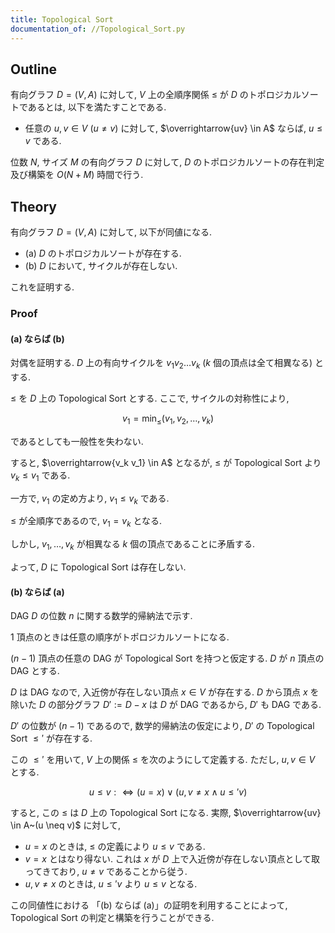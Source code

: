 ```yaml
---
title: Topological Sort
documentation_of: //Topological_Sort.py
---
```


## Outline

有向グラフ $D = (V, A)$ に対して, $V$ 上の全順序関係 $\leq$ が $D$ のトポロジカルソートであるとは, 以下を満たすことである.

* 任意の $u, v \in V~(u \neq v)$ に対して, $\overrightarrow{uv} \in A$ ならば, $u \leq v$ である.

位数 $N$, サイズ $M$ の有向グラフ $D$ に対して, $D$ のトポロジカルソートの存在判定及び構築を $O(N + M)$ 時間で行う.

## Theory

有向グラフ $D = (V, A)$ に対して, 以下が同値になる.

* (a) $D$ のトポロジカルソートが存在する.
* (b) $D$ において, サイクルが存在しない.

これを証明する.

### Proof

#### (a) ならば (b)

対偶を証明する. $D$ 上の有向サイクルを $v_1 v_2 \dots v_k$ ($k$ 個の頂点は全て相異なる) とする.

$\leq$ を $D$ 上の Topological Sort とする. ここで, サイクルの対称性により,

$$ v_1 = \min_{\leq}(v_1, v_2, \dots, v_k) $$

であるとしても一般性を失わない.

すると, $\overrightarrow{v_k v_1} \in A$ となるが, $\leq$ が Topological Sort より $v_k \leq v_1$ である.

一方で, $v_1$ の定め方より, $v_1 \leq v_k$ である.

$\leq$ が全順序であるので, $v_1 = v_k$ となる.

しかし, $v_1, \dots, v_k$ が相異なる $k$ 個の頂点であることに矛盾する.

よって, $D$ に Topological Sort は存在しない.

#### (b) ならば (a)

DAG $D$ の位数 $n$ に関する数学的帰納法で示す.

$1$ 頂点のときは任意の順序がトポロジカルソートになる.

$(n-1)$ 頂点の任意の DAG が Topological Sort を持つと仮定する. $D$ が $n$ 頂点の DAG とする.

$D$ は DAG なので, 入近傍が存在しない頂点 $x \in V$ が存在する. $D$ から頂点 $x$ を除いた $D$ の部分グラフ $D' := D - x$ は $D$ が DAG であるから, $D'$ も DAG である.

$D'$ の位数が $(n-1)$ であるので, 数学的帰納法の仮定により, $D'$ の Topological Sort $\leq'$ が存在する.

この $\leq'$ を用いて, $V$ 上の関係 $\leq$ を次のようにして定義する. ただし, $u,v \in V$ とする.

$$ u \leq v :\iff (u = x) \lor (u,v \neq x \land u \leq' v) $$

すると, この $\leq$ は $D$ 上の Topological Sort になる. 実際, $\overrightarrow{uv} \in A~(u \neq v)$ に対して,

* $u = x$ のときは, $\leq$ の定義により $u \leq v$ である.
* $v = x$ とはなり得ない. これは $x$ が $D$ 上で入近傍が存在しない頂点として取ってきており, $u \neq v$ であることから従う.
* $u,v \neq x$ のときは, $u \leq' v$ より $u \leq v$ となる.

この同値性における 「(b) ならば (a)」の証明を利用することによって, Topological Sort の判定と構築を行うことができる.
